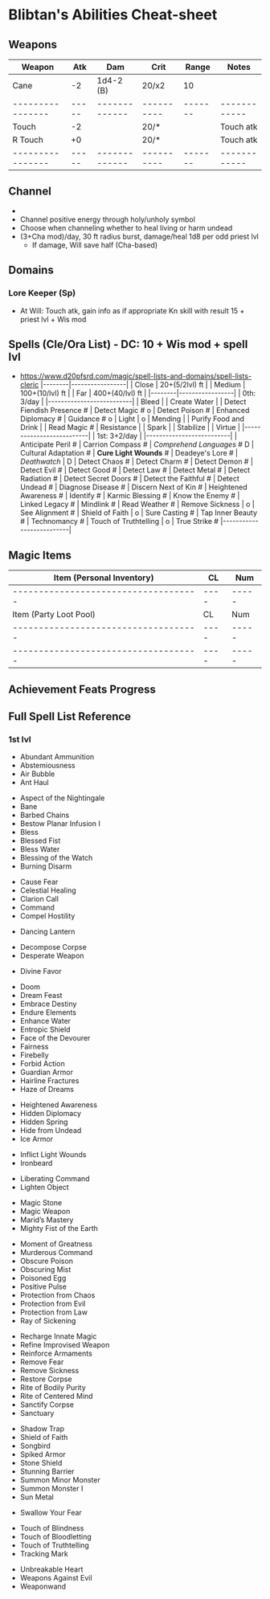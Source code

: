 # Blibtan's Abilities Cheat-sheet
## Weapons
| Weapon         | Atk | Dam         | Crit     | Range | Notes
|----------------|-----|-------------|----------|-------|------------
| Cane           | -2  | 1d4-2 (B)   |    20/x2 |    10 |
|----------------|-----|-------------|----------|-------|------------
| Touch          | -2  |             |    20/*  |       | Touch atk
| R Touch        | +0  |             |    20/*  |       | Touch atk
|----------------|-----|-------------|----------|-------|------------

## Channel
- 
- Channel positive energy through holy/unholy symbol
- Choose when channeling whether to heal living or harm undead
- (3+Cha mod)/day, 30 ft radius burst, damage/heal 1d8 per odd priest lvl
    - If damage, Will save half (Cha-based)

## Domains
### Lore Keeper (Sp)
- At Will: Touch atk, gain info as if appropriate Kn skill with result 15 + priest lvl + Wis mod

## Spells (Cle/Ora List) - DC: 10 + Wis mod + spell lvl
- https://www.d20pfsrd.com/magic/spell-lists-and-domains/spell-lists-cleric
|--------|-----------------|
| Close  |  20+(5/2lvl) ft |
| Medium | 100+(10/lvl) ft |
| Far    | 400+(40/lvl) ft |
|--------|-----------------|
| 0th: 3/day               |
|--------------------------|
| Bleed                    | 
| Create Water             | 
| Detect Fiendish Presence # 
| Detect Magic             # o
| Detect Poison            # 
| Enhanced Diplomacy       # 
| Guidance                 # o
| Light                    | o
| Mending                  | 
| Purify Food and Drink    | 
| Read Magic               # 
| Resistance               | 
| Spark                    | 
| Stabilize                | 
| Virtue                   | 
|--------------------------|
| 1st: 3+2/day             |
|--------------------------|
| Anticipate Peril         # 
| Carrion Compass          # 
| *Comprehend Languages*   # D
| Cultural Adaptation      # 
| **Cure Light Wounds**    # 
| Deadeye's Lore           # 
| *Deathwatch*             | D
| Detect Chaos             # 
| Detect Charm             # 
| Detect Demon             # 
| Detect Evil              # 
| Detect Good              # 
| Detect Law               # 
| Detect Metal             # 
| Detect Radiation         # 
| Detect Secret Doors      # 
| Detect the Faithful      # 
| Detect Undead            # 
| Diagnose Disease         # 
| Discern Next of Kin      # 
| Heightened Awareness     # 
| Identify                 # 
| Karmic Blessing          # 
| Know the Enemy           # 
| Linked Legacy            # 
| Mindlink                 # 
| Read Weather             # 
| Remove Sickness          | o
| See Alignment            # 
| Shield of Faith          | o
| Sure Casting             # 
| Tap Inner Beauty         # 
| Technomancy              # 
| Touch of Truthtelling    | o
| True Strike              # 
|--------------------------|

## Magic Items
| Item (Personal Inventory)          | CL | Num |
|------------------------------------|----|-----|
|------------------------------------|----|-----|
| Item (Party Loot Pool)             | CL | Num |
|------------------------------------|----|-----|
|------------------------------------|----|-----|

## Achievement Feats Progress


## Full Spell List Reference
### 1st lvl
- Abundant Ammunition
- Abstemiousness
- Air Bubble
- Ant Haul
<!-- - Anticipate Peril -->
- Aspect of the Nightingale
- Bane
- Barbed Chains
- Bestow Planar Infusion I
- Bless
- Blessed Fist
- Bless Water
- Blessing of the Watch
- Burning Disarm
<!-- - Carrion Compass -->
- Cause Fear
- Celestial Healing
- Clarion Call
- Command
- Compel Hostility
<!-- - Comprehend Languages -->
<!-- - Cultural Adaptation -->
<!-- - Cure Light Wounds -->
- Dancing Lantern
<!-- - Deadeye’s Lore -->
<!-- - Deathwatch -->
- Decompose Corpse
- Desperate Weapon
<!-- - Detect Chaos -->
<!-- - Detect Charm -->
<!-- - Detect Demon -->
<!-- - Detect Evil -->
<!-- - Detect Good -->
<!-- - Detect Law -->
<!-- - Detect Charm -->
<!-- - Detect Demon -->
<!-- - Detect Metal -->
<!-- - Detect Radiation -->
<!-- - Detect Secret Doors -->
<!-- - Detect the Faithful -->
<!-- - Detect Undead -->
- Divine Favor
<!-- - Diagnose Disease -->
<!-- - Discern Next of Kin -->
- Doom
- Dream Feast
- Embrace Destiny
- Endure Elements
- Enhance Water
- Entropic Shield
- Face of the Devourer
- Fairness
- Firebelly
- Forbid Action
- Guardian Armor
- Hairline Fractures
- Haze of Dreams
<!-- - Hedging Weapons -->
- Heightened Awareness
- Hidden Diplomacy
- Hidden Spring
- Hide from Undead
- Ice Armor
<!-- - Identify -->
- Inflict Light Wounds
- Ironbeard
<!-- - Karmic Blessing -->
<!-- - Know the Enemy -->
- Liberating Command
- Lighten Object
<!-- - Linked Legacy -->
- Magic Stone
- Magic Weapon
- Marid’s Mastery
- Mighty Fist of the Earth
<!-- - Mindlink -->
- Moment of Greatness
- Murderous Command
- Obscure Poison
- Obscuring Mist
- Poisoned Egg
- Positive Pulse
- Protection from Chaos
- Protection from Evil
- Protection from Law
- Ray of Sickening
<!-- - Read Weather -->
- Recharge Innate Magic
- Refine Improvised Weapon
- Reinforce Armaments
- Remove Fear
- Remove Sickness
- Restore Corpse
- Rite of Bodily Purity
- Rite of Centered Mind
- Sanctify Corpse
- Sanctuary
<!-- - See Alignment -->
- Shadow Trap
- Shield of Faith
- Songbird
- Spiked Armor
- Stone Shield
- Stunning Barrier
- Summon Minor Monster
- Summon Monster I
- Sun Metal
<!-- - Sure Casting -->
- Swallow Your Fear
<!-- - Tap Inner Beauty -->
<!-- - Technomancy -->
- Touch of Blindness
- Touch of Bloodletting
- Touch of Truthtelling
- Tracking Mark
<!-- - True Strike -->
- Unbreakable Heart
- Weapons Against Evil
- Weaponwand

